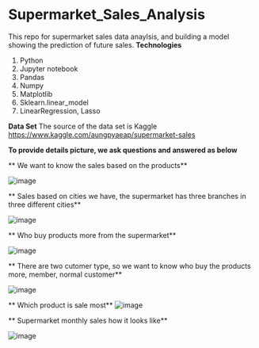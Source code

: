 # Supermarket_Sales_Analysis
This repo for supermarket sales data anaylsis, and building a model showing the prediction of future sales.
**Technologies**
1. Python
2. Jupyter notebook
3. Pandas
4. Numpy
5. Matplotlib
6. Sklearn.linear_model
7. LinearRegression, Lasso

**Data Set**
The source of the data set is Kaggle https://www.kaggle.com/aungpyaeap/supermarket-sales

**To provide details picture, we ask questions and answered as below**

** We want to know the sales based on the products**

![image](https://user-images.githubusercontent.com/73906550/146686334-5b670fd3-07fa-4cc1-aa07-ae226259c12e.png)

** Sales based on cities we have, the supermarket has three branches in three different cities**

![image](https://user-images.githubusercontent.com/73906550/146686393-973dc076-93f9-486a-a48b-da446ac71680.png)

** Who buy products more from the supermarket**

![image](https://user-images.githubusercontent.com/73906550/146686478-5db0b511-08ae-4e08-b7a9-c7293c192b55.png)

** There are two cutomer type, so we want to know who buy the products more, member, normal customer**

![image](https://user-images.githubusercontent.com/73906550/146686571-fcd87fda-02ec-4e73-b9aa-8635b3e6ca75.png)

** Which product is sale most**
 ![image](https://user-images.githubusercontent.com/73906550/146686626-1cff967f-04e5-45c6-9407-475a9f1e4add.png)
 
 ** Supermarket monthly sales how it looks like**
 
 
 ![image](https://user-images.githubusercontent.com/73906550/146686680-c5c5ebe2-e5c5-42d8-b068-0776212b37fc.png)




